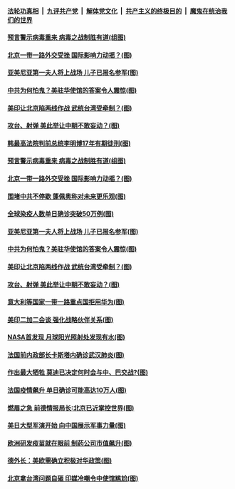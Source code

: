 

####  [法轮功真相](../../../../basic/blob/master/README.md?t=10300702) &nbsp;|&nbsp; [九评共产党](../../../../9ping.md/blob/master/README.md?t=10300702) &nbsp;|&nbsp; [解体党文化](../../../../jtdwh.md/blob/master/README.md?t=10300702)  &nbsp;|&nbsp; [共产主义的终极目的](../../../../gczydzjmd.md/blob/master/README.md?t=10300702) &nbsp;|&nbsp; [魔鬼在统治我们的世界](../../../../mgztzwmdsj.md/blob/master/README.md?t=10300702) 

#### [预言警示病毒重来 病毒之战制胜有道(组图)](../pages/p9/950401.md?t=10300702) 

#### [北京一带一路外交受挫 国际影响力动摇？(图)](../pages/p9/950694.md?t=10300702) 

#### [亚美尼亚第一夫人将上战场 儿子已报名参军(图)](../pages/p9/950698.md?t=10300702) 

#### [中共为何怕鬼？美驻华使馆的答案令人震惊(图)](../pages/p9/950685.md?t=10300702) 

#### [美印让北京陷两线作战 武统台湾受牵制？(图)](../pages/p9/950667.md?t=10300702) 

#### [攻台、射弹 美此举让中朝不敢妄动？(图)](../pages/p9/950588.md?t=10300702) 

#### [韩最高法院判前总统李明博17年有期徒刑(图)](../pages/p9/950816.md?t=10300702) 

#### [预言警示病毒重来 病毒之战制胜有道(组图)](../pages/p9/950401.md?t=10300702) 

#### [北京一带一路外交受挫 国际影响力动摇？(图)](../pages/p9/950694.md?t=10300702) 

#### [围堵中共不停歇 蓬佩奥称对未来更乐观(图)](../pages/p9/950734.md?t=10300702) 

#### [全球染疫人数单日确诊突破50万例(图)](../pages/p9/950729.md?t=10300702) 

#### [亚美尼亚第一夫人将上战场 儿子已报名参军(图)](../pages/p9/950698.md?t=10300702) 

#### [中共为何怕鬼？美驻华使馆的答案令人震惊(图)](../pages/p9/950685.md?t=10300702) 

#### [美印让北京陷两线作战 武统台湾受牵制？(图)](../pages/p9/950667.md?t=10300702) 

#### [攻台、射弹 美此举让中朝不敢妄动？(图)](../pages/p9/950588.md?t=10300702) 

#### [意大利等国家一带一路重点国拒用华为(图)](../pages/p9/950639.md?t=10300702) 

#### [美印二加二会谈 强化战略伙伴关系(图)](../pages/p9/950638.md?t=10300702) 

#### [NASA首发现 月球阳光照射处发现有水(图)](../pages/p9/950574.md?t=10300702) 

#### [法国前内政部长卡斯塔内确诊武汉肺炎(图)](../pages/p9/950630.md?t=10300702) 

#### [作出最大牺牲 莫迪已决定何时会与中、巴交战?(图)](../pages/p9/950473.md?t=10300702) 

#### [法国疫情飙升 单日确诊可能高达10万人(图)](../pages/p9/950518.md?t=10300702) 

#### [燃眉之急 前德情报局长∶北京已近掌控世界(图)](../pages/p9/950474.md?t=10300702) 

#### [美日大型军演开始 向中国展示军事力量(图)](../pages/p9/950515.md?t=10300702) 

#### [欧洲研发疫苗就在眼前 制药公司市值飙升(图)](../pages/p9/950506.md?t=10300702) 

#### [德外长：美欧需确立积极对华政策(图)](../pages/p9/950503.md?t=10300702) 

#### [北京拿台湾问题自砸 印媒冷嘲令中使馆尴尬(图)](../pages/p9/950366.md?t=10300702) 


